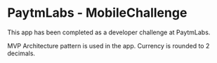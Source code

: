 # PaytmLabs -  MobileChallenge #

This app has been completed as a developer challenge at PaytmLabs.

MVP Architecture pattern is used in the app. Currency is rounded to 2 decimals.






 

